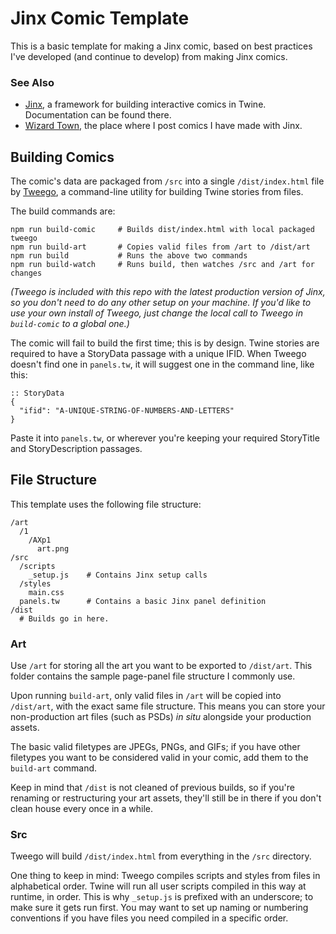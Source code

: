 # Jinx Comic Template

This is a basic template for making a Jinx comic, based on best practices I've developed (and continue to develop) from making Jinx comics.

### See Also
* [Jinx](https://github.com/derektb/jinx), a framework for building interactive comics in Twine.  Documentation can be found there.
* [Wizard Town](http://www.wizard.town), the place where I post comics I have made with Jinx.

## Building Comics

The comic's data are packaged from `/src` into a single `/dist/index.html` file by [Tweego](https://www.motoslave.net/tweego/), a command-line utility for building Twine stories from files.

The build commands are:

```
npm run build-comic     # Builds dist/index.html with local packaged tweego
npm run build-art       # Copies valid files from /art to /dist/art
npm run build           # Runs the above two commands
npm run build-watch     # Runs build, then watches /src and /art for changes
```

_(Tweego is included with this repo with the latest production version of Jinx, so you don't need to do any other setup on your machine.  If you'd like to use your own install of Tweego, just change the local call to Tweego in `build-comic` to a global one.)_

The comic will fail to build the first time; this is by design.  Twine stories are required to have a StoryData passage with a unique IFID.  When Tweego doesn't find one in `panels.tw`, it will suggest one in the command line, like this:

```
:: StoryData
{
  "ifid": "A-UNIQUE-STRING-OF-NUMBERS-AND-LETTERS"
}
```

Paste it into `panels.tw`, or wherever you're keeping your required StoryTitle and StoryDescription passages.

## File Structure

This template uses the following file structure:

```
/art
  /1
    /AXp1
      art.png
/src
  /scripts
    _setup.js    # Contains Jinx setup calls
  /styles
    main.css
  panels.tw      # Contains a basic Jinx panel definition
/dist
  # Builds go in here.
```

### Art

Use `/art` for storing all the art you want to be exported to `/dist/art`.  This folder contains the sample page-panel file structure I commonly use.

Upon running `build-art`, only valid files in `/art` will be copied into `/dist/art`, with the exact same file structure.  This means you can store your non-production art files (such as PSDs) _in situ_ alongside your production assets.

The basic valid filetypes are JPEGs, PNGs, and GIFs; if you have other filetypes you want to be considered valid in your comic, add them to the `build-art` command.

Keep in mind that `/dist` is not cleaned of previous builds, so if you're renaming or restructuring your art assets, they'll still be in there if you don't clean house every once in a while.

### Src

Tweego will build `/dist/index.html` from everything in the `/src` directory.

One thing to keep in mind: Tweego compiles scripts and styles from files in alphabetical order.  Twine will run all user scripts compiled in this way at runtime, in order.  This is why `_setup.js` is prefixed with an underscore; to make sure it gets run first.  You may want to set up naming or numbering conventions if you have files you need compiled in a specific order.
